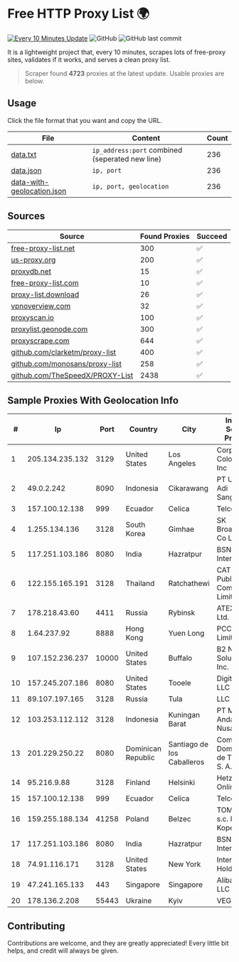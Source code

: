 
# Free HTTP Proxy List 🌍

[![Every 10 Minutes Update](https://github.com/mertguvencli/http-proxy-list/actions/workflows/main.yml/badge.svg?branch=main)](https://github.com/mertguvencli/http-proxy-list/actions/workflows/main.yml)
![GitHub](https://img.shields.io/github/license/mertguvencli/http-proxy-list)
![GitHub last commit](https://img.shields.io/github/last-commit/mertguvencli/http-proxy-list)

It is a lightweight project that, every 10 minutes, scrapes lots of free-proxy sites, validates if it works, and serves a clean proxy list.


> Scraper found **4723** proxies at the latest update. Usable proxies are below.

## Usage

Click the file format that you want and copy the URL.


|File|Content|Count|
|----|-------|-----|
|[data.txt](https://raw.githubusercontent.com/mertguvencli/http-proxy-list/main/proxy-list/data.txt)|`ip_address:port` combined (seperated new line)|236|
|[data.json](https://raw.githubusercontent.com/mertguvencli/http-proxy-list/main/proxy-list/data.json)|`ip, port`|236|
|[data-with-geolocation.json](https://raw.githubusercontent.com/mertguvencli/http-proxy-list/main/proxy-list/data-with-geolocation.json)|`ip, port, geolocation`|236|

## Sources

|Source|Found Proxies|Succeed|
|------|-------------|-------|
|[free-proxy-list.net](https://free-proxy-list.net)|300|✅|
|[us-proxy.org](https://www.us-proxy.org)|200|✅|
|[proxydb.net](http://proxydb.net)|15|✅|
|[free-proxy-list.com](https://free-proxy-list.com/?page=&port=&type%5B%5D=http&type%5B%5D=https&up_time=0&search=Search)|10|✅|
|[proxy-list.download](https://www.proxy-list.download/HTTP)|26|✅|
|[vpnoverview.com](https://vpnoverview.com/privacy/anonymous-browsing/free-proxy-servers)|32|✅|
|[proxyscan.io](https://www.proxyscan.io)|100|✅|
|[proxylist.geonode.com](https://proxylist.geonode.com/api/proxy-list?limit=300&page=1&sort_by=lastChecked&sort_type=desc&protocols=http,https)|300|✅|
|[proxyscrape.com](https://api.proxyscrape.com/v2/?request=displayproxies&protocol=http&timeout=10000&country=all&ssl=all&anonymity=all)|644|✅|
|[github.com/clarketm/proxy-list](https://raw.githubusercontent.com/clarketm/proxy-list/master/proxy-list-raw.txt)|400|✅|
|[github.com/monosans/proxy-list](https://raw.githubusercontent.com/monosans/proxy-list/main/proxies/http.txt)|258|✅|
|[github.com/TheSpeedX/PROXY-List](https://raw.githubusercontent.com/TheSpeedX/PROXY-List/master/http.txt)|2438|✅|


## Sample Proxies With Geolocation Info

|#|Ip|Port|Country|City|Internet Service Provider|
|-|--|----|-------|----|-------------------------|
|1|205.134.235.132|3129|United States|Los Angeles|Corporate Colocation Inc|
|2|49.0.2.242|8090|Indonesia|Cikarawang|PT Usaha Adi Sanggoro|
|3|157.100.12.138|999|Ecuador|Celica|Telconet S.A|
|4|1.255.134.136|3128|South Korea|Gimhae|SK Broadband Co Ltd|
|5|117.251.103.186|8080|India|Hazratpur|BSNL Internet|
|6|122.155.165.191|3128|Thailand|Ratchathewi|CAT Telecom Public Company Limited|
|7|178.218.43.60|4411|Russia|Rybinsk|ATEXS PLUS Ltd.|
|8|1.64.237.92|8888|Hong Kong|Yuen Long|PCCW IMS Limited|
|9|107.152.236.237|10000|United States|Buffalo|B2 Net Solutions Inc.|
|10|157.245.207.186|8080|United States|Tooele|DigitalOcean, LLC|
|11|89.107.197.165|3128|Russia|Tula|LLC TK Altair|
|12|103.253.112.112|3128|Indonesia|Kuningan Barat|PT Media Andalan Nusa|
|13|201.229.250.22|8080|Dominican Republic|Santiago de los Caballeros|Compañía Dominicana de Teléfonos S. A.|
|14|95.216.9.88|3128|Finland|Helsinki|Hetzner Online GmbH|
|15|157.100.12.138|999|Ecuador|Celica|Telconet S.A|
|16|159.255.188.134|41258|Poland|Belzec|TOM-NET s.c. Dariusz Koper|
|17|117.251.103.186|8080|India|Hazratpur|BSNL Internet|
|18|74.91.116.171|3128|United States|New York|Internap Holding LLC|
|19|47.241.165.133|443|Singapore|Singapore|Alibaba.com LLC|
|20|178.136.2.208|55443|Ukraine|Kyiv|VEGA Kiev|



## Contributing

Contributions are welcome, and they are greatly appreciated! Every
little bit helps, and credit will always be given.

